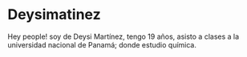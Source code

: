 # Deysimatinez
Hey people!
soy de Deysi Martínez, tengo 19 años, asisto a clases a la universidad nacional de Panamá; donde estudio química.
